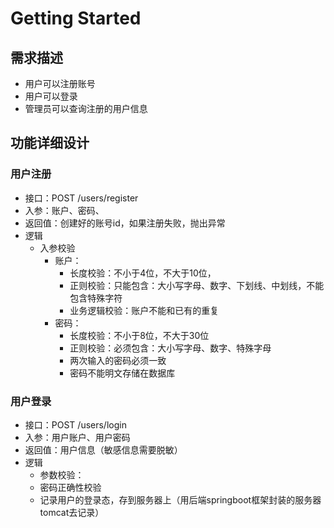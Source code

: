 # Getting Started

## 需求描述

- 用户可以注册账号
- 用户可以登录
- 管理员可以查询注册的用户信息

## 功能详细设计

### 用户注册

- 接口：POST /users/register
- 入参：账户、密码、
- 返回值：创建好的账号id，如果注册失败，抛出异常
- 逻辑
  - 入参校验
    - 账户：
      - 长度校验：不小于4位，不大于10位，
      - 正则校验：只能包含：大小写字母、数字、下划线、中划线，不能包含特殊字符
      - 业务逻辑校验：账户不能和已有的重复
    - 密码：
      - 长度校验：不小于8位，不大于30位
      - 正则校验：必须包含：大小写字母、数字、特殊字母
      - 两次输入的密码必须一致
      - 密码不能明文存储在数据库

### 用户登录

- 接口：POST /users/login
- 入参：用户账户、用户密码
- 返回值：用户信息（敏感信息需要脱敏）
- 逻辑
  - 参数校验：
  - 密码正确性校验
  - 记录用户的登录态，存到服务器上（用后端springboot框架封装的服务器tomcat去记录）